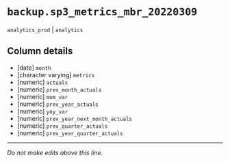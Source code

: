 # `backup.sp3_metrics_mbr_20220309`
`analytics_prod` | `analytics`

## Column details
* [date]      `month`
* [character varying] `metrics`
* [numeric]   `actuals`
* [numeric]   `prev_month_actuals`
* [numeric]   `mom_var`
* [numeric]   `prev_year_actuals`
* [numeric]   `yoy_var`
* [numeric]   `prev_year_next_month_actuals`
* [numeric]   `prev_quarter_actuals`
* [numeric]   `prev_year_quarter_actuals`

-------------------------------------------------------------------------------
*Do not make edits above this line.*
